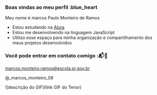 ### Boas vindas ao meu perfil :blue_heart

Meu nome é marcos Paulo Monteiro de Ramos

- Estou estudando na [Alura](https://www.alura.com.br)
- Estou me desenvolvendo na linguagem JavaScript
- Utilizo esse espaço para minha organização e compartilhamento dos meus projetos desenvolvidos

### Você pode entrar em contato comigo :📬📧

marcos.monteiro.ramos@escola.pr.gov.br

@_marcos_monteiro_08

![descrição do GIF](link GIF do Tenor)
